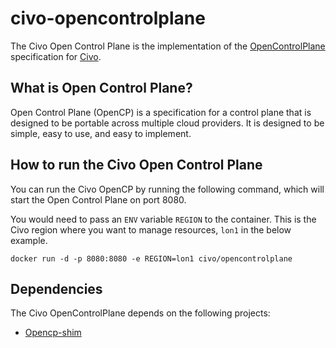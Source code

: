 # civo-opencontrolplane

The Civo Open Control Plane is the implementation of the [OpenControlPlane](https://www.github.com/opencontrolplane) specification for [Civo](https://www.civo.com).

## What is Open Control Plane?

Open Control Plane (OpenCP) is a specification for a control plane that is designed to be portable across multiple cloud providers. It is designed to be simple, easy to use, and easy to implement.

## How to run the Civo Open Control Plane

You can run the Civo OpenCP by running the following command, which will start the Open Control Plane on port 8080.

You would need to pass an `ENV` variable `REGION` to the container. This is the Civo region where you want to manage resources, `lon1` in the below example.

```console
docker run -d -p 8080:8080 -e REGION=lon1 civo/opencontrolplane
``` 

## Dependencies

The Civo OpenControlPlane depends on the following projects:
- [Opencp-shim](https://github.com/opencontrolplane/opencp-shim)
